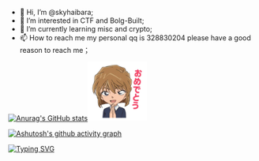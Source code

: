 - 👋 Hi, I’m @skyhaibara;
- 👀 I’m interested in CTF and Bolg-Built;
- 🌱 I’m currently learning misc and crypto;
- 📫 How to reach me my personal qq is 328830204 please have a good reason to reach me；

[![Anurag's GitHub stats](https://github-readme-stats.vercel.app/api?username=skyhaibara&theme=material-palenight)](https://github.com/skyhaibara/github-readme-stats)<img src="hello.webp" alt="hello" width="120" height="120" />

[![Ashutosh's github activity graph](https://github-readme-activity-graph.vercel.app/graph?username=skyhaibara&theme=rogue)](https://github.com/skyhaibara/github-readme-activity-graph)

[![Typing SVG](https://readme-typing-svg.demolab.com?font=Playpen+Sans&pause=1000&color=7B22A9&center=true&vCenter=true&repeat=false&width=435&lines=Your+world+is+big%2C+I+become+dispensable)](https://git.io/typing-svg)

<!---
skyhaibara/skyhaibara is a ✨ special ✨ repository because its `README.md` (this file) appears on your GitHub profile.
You can click the Preview link to take a look at your changes.
--->
